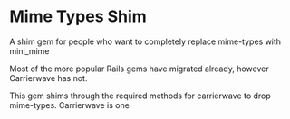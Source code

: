 # Mime Types Shim

A shim gem for people who want to completely replace mime-types with mini_mime

Most of the more popular Rails gems have migrated already, however Carrierwave has not.

This gem shims through the required methods for carrierwave to drop mime-types.
Carrierwave is one
